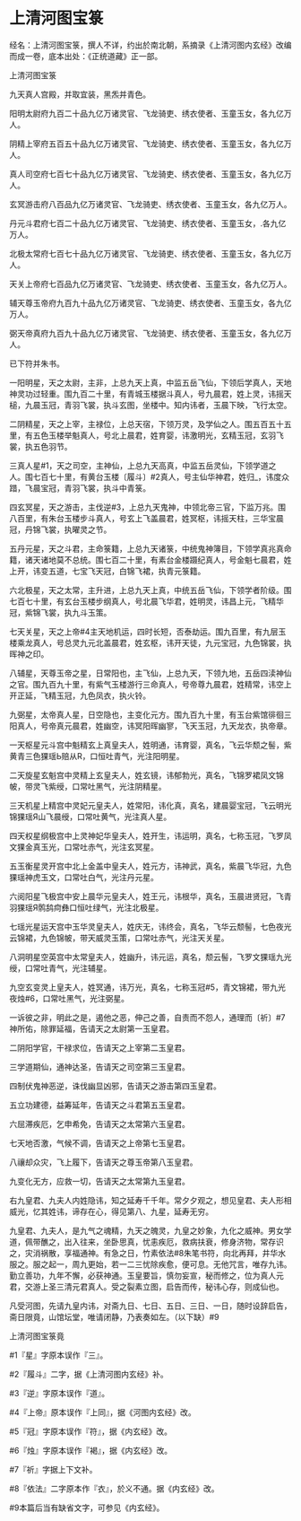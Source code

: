# 上清河图宝箓

经名：上清河图宝箓，撰人不详，约出於南北朝，系摘录《上清河图内玄经》改编而成一卷，底本出处：《正统道藏》正一部。

上清河图宝箓

九天真人宫殿，并取宜装，黑炁并青色。

阳明太尉府九百二十品九亿万诸灵官、飞龙骑吏、绣衣使者、玉童玉女，各九亿万人。

阴精上宰府五百五十品九亿万诸灵官、飞龙骑吏、绣衣使者、玉童玉女，各九亿万人。

真人司空府七百七十品九亿万诸灵官、飞龙骑吏、绣衣使者、玉童玉女，各九亿万人。

玄冥游击府八百品九亿万诸灵官、飞龙骑吏、绣衣使者、玉童玉女，各九亿万人。

丹元斗君府七百二十品九亿万诸灵官、飞龙骑吏、绣衣使者、玉童玉女，.各九亿万人。

北极太常府七百七十品九亿万诸灵官、飞龙骑吏、绣衣使者、玉童玉女，各九亿万人。

天关上帝府七百品九亿万诸灵官、飞龙骑吏、绣衣使者、玉童玉女，各九亿万人。

辅天尊玉帝府九百九十品九亿万诸灵官、飞龙骑吏、绣衣使者、玉童玉女，各九亿万人。

弼天帝真府九百九十品九亿万诸灵官、飞龙骑吏、绣衣使者、玉童玉女，各九亿万人。

已下符并朱书。

一阳明星，天之太尉，主非，上总九天上真，中监五岳飞仙，下领后学真人，天地神灵功过轻重。围九百二十里，有青城玉楼据斗真人，号九晨君，姓上灵，讳摇天槌，九晨玉冠，青羽飞裳，执斗玄图，坐楼中。知内讳者，玉晨下映，飞行太空。

二阴精星，天之上宰，主禄位，上总天宿，下领万灵，及学仙之人。围五百五十五里，有五色玉楼举魁真人，号北上晨君，姓育婴，讳激明光，玄精玉冠，玄羽飞裳，执五色羽节。

三真人星#1，天之司空，主神仙，上总九天高真，中监五岳灵仙，下领学道之人。围七百七十里，有黄台玉楼〔履斗〕#2真人，号主仙华神君，姓归_，讳度众踖，飞晨宝冠，青羽飞裳，执斗中青箓。

四玄冥星，天之游击，主伐逆#3，上总九天鬼神，中领北帝三官，下监万兆。围八百里，有朱台玉楼步斗真人，号玄上飞盖晨君，姓冥枢，讳摇天柱，三华宝晨冠，丹锦飞裳，执曜灵之节。

五丹元星，天之斗君，主命箓籍，上总九天诸箓，中统鬼神簿目，下领学真兆真命籍，诸天诸地莫不总统。围七百二十里，有素台金楼蹑纪真人，号金魁七晨君，姓上开，讳变五道，七宝飞天冠，白锦飞裙，执青元箓籍。

六北极星，天之太常，主升进，上总九天上真，中统五岳飞仙，下领学者阶级。围七百七十里，有玄台玉楼步纲真人，号北晨飞华君，姓明灵，讳昌上元，飞精华冠，紫锦飞裳，执九斗玉策。

七天关星，天之上帝#4主天地机运，四时长短，否泰劫运。围九百里，有九层玉楼乘龙真人，号总灵九元北盖晨君，姓玄枢，讳开天徒，九元宝冠，九色锦裳，执晖神之印。

八辅星，天尊玉帝之星，日常阳也，主飞仙，上总九天，下领九地，五岳四渎神仙之官。围九百九十里，有紫气玉楼游行三命真人，号帝尊九晨君，姓精常，讳空上开正延，飞精玉冠，九色凤衣，执火铃。

九弼星，太帝真人星，日空隐也，主变化元方。围九百九十里，有玉台紫馆徘徊三阳真人，号帝真元晨君，姓幽空，讳冥阳晖幽寥，飞天玉冠，九天龙衣，执帝章。

一天枢星元斗宫中魁精玄上真皇夫人，姓明通，讳育婴，真名，飞云华颓之髻，紫黄青三色猓瑶Ь赔从R，口恒吐青气，光注阳明星。

二天旋星玄魁宫中灵精上玄皇夫人，姓玄镜，讳郁勃光，真名，飞锦罗裙凤文锦帔，带灵飞紫绶，口常吐黑气，光注阴精星。

三天机星上精宫中灵妃元皇夫人，姓常阳，讳化真，真名，建晨婴宝冠，飞云明光锦猓瑶Я山飞晨绶，口常吐黄气，光注真人星。

四天权星纲极宫中上灵神妃华皇夫人，姓开生，讳运明，真名，七称玉冠，飞罗凤文猓金真玉光，口常吐赤气，光注玄冥星。

五玉衡星灵开宫中北上金盖中皇夫人，姓元方，讳神武，真名，紫晨飞华冠，九色猓瑶神虎玉文，口常吐白气，光注丹元星。

六阅阳星飞极宫中安上晨华元皇夫人，姓王元，讳根华，真名，玉晨进贤冠，飞青羽猓瑶Я鹘鸹疴彝口恒吐绿气，光注北极星。

七瑶光星运天宫中玉华灵皇夫人，姓庆无，讳终会，真名，飞华云颓髻，七色夜光云锦裙，九色锦帔，带天威灵玉策，口常吐赤气，光注天关星。

八洞明星空英宫中太常皇夫人，姓幽升，讳元运，真名，颓云髻，飞罗文猓瑶九光绶，口常吐青气，光注辅星。

九空玄变灵上皇夫人，姓冥通，讳万光，真名，七称玉冠#5，青文锦裙，带九光夜烛#6，口常吐黑气，光注弼星。

一诉彼之非，明此之是，遏他之恶，伸己之善，自责而不怨人，通理而〔祈〕#7神所佑，除罪延福，告请天之太尉第一玉皇君。

二阴阳学官，干禄求位，告请天之上宰第二玉皇君。

三学道期仙，通神达圣，告请天之司空第三玉皇君。

四制伏鬼神恶逆，诛伐幽显凶邪，告请天之游击第四玉皇君。

五立功建德，益筹延年，告请天之斗君第五玉皇君。

六屈滞疾厄，乞申希免，告请天之太常第六玉皇君。

七天地否激，气候不调，告请天之上帝第七玉皇君。

八禳却众灾，飞上履下，告请天之尊玉帝第八玉皇君。

九变化无方，应救一切，告请天之太常第九玉皇君。

右九皇君、九夫人内姓隐讳，知之延寿千千年。常夕夕观之，想见皇君、夫人形相威光，忆其姓讳，谛存在心，得见第八、九星，延寿无穷。

九皇君、九夫人，是九气之魂精，九天之魄灵，九皇之妙象，九化之威神。男女学道，佩带醮之，出入往来，坐卧思真，忧恚疾厄，救病扶衰，修身济物，常存识之，灾消祸散，享福通神。有急之日，竹素依法#8朱笔书符，向北再拜，井华水服之。服之起一，周九更始，若一二三忧除疾愈，便可息。无他咒言，唯存九讳。勤立善功，九年不懈，必获神通。玉皇要旨，慎勿妄宣，秘而修之，位为真人元君，交游上圣三清元君真人。受之裂素立图，启告而传，秘讳心存，则成仙也。

凡受河图，先请九皇内讳，对斋九日、七日、五日、三日、一日，随时设辞启告，斋日限竟，山馆坛堂，唯请闭静，乃表奏如左。（以下缺）#9

上清河图宝箓竟

#1『星』字原本误作『三』。

#2『履斗』二字，据《上清河图内玄经》补。

#3『逆』字原本误作『道』。

#4『上帝』原本误作『上同』，据《河图内玄经》改。

#5『冠』字原本误作『符』，据《内玄经》改。

#6『烛』字原本误作『褐』，据《内玄经》改。

#7『祈』字据上下文补。

#8『依法』二字原本作『衣』，於义不通。据《内玄经》改。

#9本篇后当有缺省文字，可参见《内玄经》。
